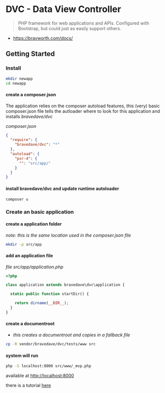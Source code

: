 # DVC - Data View Controller

> PHP framework for web applications and APIs.
Configured with Bootstrap, but could just as easily support others.

* <https://brayworth.com/docs/>

## Getting Started

### Install

```sh
mkdir newapp
cd newapp
```

#### create a composer.json

The application relies on the composer autoload features,
 this (very) basic composer.json file tells the autloader where to look
 for this application and installs *bravedave/dvc*

*composer.json*

```json
{
  "require": {
    "bravedave/dvc": "*"
  },
  "autoload": {
    "psr-4": {
      "": "src/app/"
    }
  }
}
```

#### install bravedave/dvc and update runtime autoloader

```sh
composer u
```

### Create an basic application

#### create a application folder

*note: this is the same location used in the composer.json file*

```sh
mkdir -p src/app
```

#### add an application file

*file src/app/application.php*

```php
<?php

class application extends bravedave\dvc\application {

  static public function startDir() {

    return dirname(__DIR__);
  }
}
```

#### create a documentroot

* *this creates a documentroot and copies in a fallback file*

```sh
cp -R vendor/bravedave/dvc/tests/www src
```

#### system will run

```sh
php -S localhost:8000 src/www/_mvp.php
```

available at <http://localhost:8000>

there is a tutorial [here](src/bravedave/dvc/views/docs/risorsa.md)
